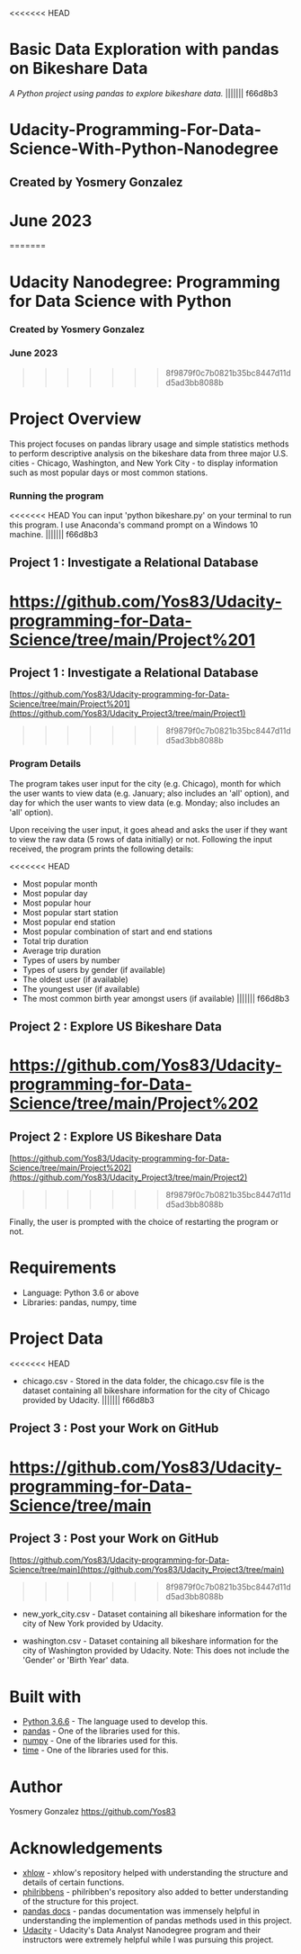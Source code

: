 <<<<<<< HEAD
# Basic Data Exploration with pandas on Bikeshare Data
_A Python project using pandas to explore bikeshare data._
||||||| f66d8b3
# Udacity-Programming-For-Data-Science-With-Python-Nanodegree
## Created by Yosmery Gonzalez
# June 2023
=======
# Udacity Nanodegree: Programming for Data Science with Python
### Created by Yosmery Gonzalez
### June 2023
>>>>>>> 8f9879f0c7b0821b35bc8447d11dd5ad3bb8088b

# Project Overview

This project focuses on pandas library usage and simple statistics methods to perform descriptive analysis on the bikeshare data from three major U.S. cities - Chicago, Washington, and New York City - to display information such as most popular days or most common stations.

### Running the program

<<<<<<< HEAD
You can input 'python bikeshare.py' on your terminal to run this program. I use Anaconda's command prompt on a Windows 10 machine.
||||||| f66d8b3
## Project 1 : Investigate a Relational Database
https://github.com/Yos83/Udacity-programming-for-Data-Science/tree/main/Project%201
=======
## Project 1 : Investigate a Relational Database
[https://github.com/Yos83/Udacity-programming-for-Data-Science/tree/main/Project%201](https://github.com/Yos83/Udacity_Project3/tree/main/Project1)
>>>>>>> 8f9879f0c7b0821b35bc8447d11dd5ad3bb8088b

### Program Details

The program takes user input for the city (e.g. Chicago), month for which the user wants to view data (e.g. January; also includes an 'all' option), and day for which the user wants to view data (e.g. Monday; also includes an 'all' option).

Upon receiving the user input, it goes ahead and asks the user if they want to view the raw data (5 rows of data initially) or not. Following the input received, the program prints the following details:

<<<<<<< HEAD
* Most popular month
* Most popular day
* Most popular hour
* Most popular start station
* Most popular end station
* Most popular combination of start and end stations
* Total trip duration
* Average trip duration
* Types of users by number
* Types of users by gender (if available)
* The oldest user (if available)
* The youngest user (if available)
* The most common birth year amongst users (if available)
||||||| f66d8b3
## Project 2 : Explore US Bikeshare Data
https://github.com/Yos83/Udacity-programming-for-Data-Science/tree/main/Project%202
=======
## Project 2 : Explore US Bikeshare Data
[https://github.com/Yos83/Udacity-programming-for-Data-Science/tree/main/Project%202](https://github.com/Yos83/Udacity_Project3/tree/main/Project2)
>>>>>>> 8f9879f0c7b0821b35bc8447d11dd5ad3bb8088b

Finally, the user is prompted with the choice of restarting the program or not.

# Requirements

* Language: Python 3.6 or above
* Libraries: pandas, numpy, time

# Project Data

<<<<<<< HEAD
* chicago.csv - Stored in the data folder, the chicago.csv file is the dataset containing all bikeshare information for the city of Chicago provided by Udacity.
||||||| f66d8b3
## Project 3 : Post your Work on GitHub
https://github.com/Yos83/Udacity-programming-for-Data-Science/tree/main
=======
## Project 3 : Post your Work on GitHub
[https://github.com/Yos83/Udacity-programming-for-Data-Science/tree/main](https://github.com/Yos83/Udacity_Project3/tree/main)
>>>>>>> 8f9879f0c7b0821b35bc8447d11dd5ad3bb8088b

* new_york_city.csv - Dataset containing all bikeshare information for the city of New York provided by Udacity.

* washington.csv - Dataset containing all bikeshare information for the city of Washington provided by Udacity. Note: This does not include the 'Gender' or 'Birth Year' data.

# Built with

* [Python 3.6.6](https://www.python.org/) - The language used to develop this.
* [pandas](https://pandas.pydata.org/) - One of the libraries used for this.
* [numpy](http://www.numpy.org/) - One of the libraries used for this.
* [time](https://docs.python.org/2/library/time.html) - One of the libraries used for this.

# Author
Yosmery Gonzalez https://github.com/Yos83

# Acknowledgements

* [xhlow](https://github.com/xhlow) - xhlow's repository helped with understanding the structure and details of certain functions.
* [philribbens](https://github.com/philribbens) - philribben's repository also added to better understanding of the structure for this project.
* [pandas docs](http://pandas.pydata.org/pandas-docs/stable/) - pandas documentation was immensely helpful in understanding the implemention of pandas methods used in this project.
* [Udacity](https://udacity.com) - Udacity's Data Analyst Nanodegree program and their instructors were extremely helpful while I was pursuing this project.